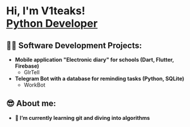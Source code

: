 <h1>Hi, I'm V1teaks! <br/><a href="https://github.com/V1teaks">Python Developer</a></h1>

<h2>👨‍💻 Software Development Projects:</h2>

- <b>Mobile application "Electronic diary" for schools (Dart, Flutter, Firebase)</b>
  - GlrTell
- <b>Telegram Bot with a database for reminding tasks (Python, SQLite)</b>
  - WorkBot

<!--<h2> 🤳 Connect with me:</h2>-->

<!--[<img align="left" alt="V1teaks | YouTube" width="22px" src="https://cdn.jsdelivr.net/npm/simple-icons@v3/icons/youtube.svg" />][youtube]-->
<!--[<img align="left" alt="V1teaks | Twitter" width="22px" src="https://cdn.jsdelivr.net/npm/simple-icons@v3/icons/twitter.svg" />][twitter]
[<img align="left" alt="V1teaks | LinkedIn" width="22px" src="https://cdn.jsdelivr.net/npm/simple-icons@v3/icons/linkedin.svg" />][linkedin]
[<img align="left" alt="V1teaks | Instagram" width="22px" src="https://cdn.jsdelivr.net/npm/simple-icons@v3/icons/instagram.svg" />][instagram]-->

<!--
[twitter]: https://twitter.com/joshmadakor
[youtube]: https://www.youtube.com/c/joshmadakor
[instagram]: https://www.instagram.com/joshmadakor/
[linkedin]: https://linkedin.com/in/joshmadakor
-->

<h2>😎 About me:</h2>

- <b>🌱 I’m currently learning git and diving into algorithms</b>

